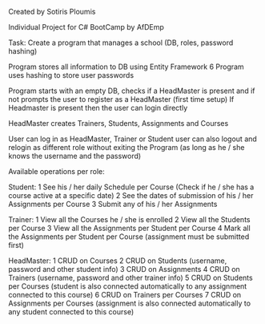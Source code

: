 ﻿Created by Sotiris Ploumis

Individual Project for C# BootCamp by AfDEmp

Task: Create a program that manages a school (DB, roles, password hashing)

Program stores all information to DB using Entity Framework 6
Program uses hashing to store user passwords

Program starts with an empty DB, checks if a HeadMaster is present and if not
prompts the user to register as a HeadMaster (first time setup)
If Headmaster is present then the user can login directly

HeadMaster creates Trainers, Students, Assignments and Courses

User can log in as HeadMaster, Trainer or Student
user can also logout and relogin as different role without exiting the Program
(as long as he / she knows the username and the password)

Available operations per role:

Student:
	1 See his / her daily Schedule per Course (Check if he / she has a course active at a specific date)
	2 See the dates of submission of his / her Assignments per Course
	3 Submit any of his / her Assignments

Trainer:
	1 View all the Courses he / she is enrolled 
	2 View all the Students per Course
	3 View all the Assignments per Student per Course
	4 Mark all the Assignments per Student per Course (assignment must be submitted first)

HeadMaster:
	1 CRUD on Courses
	2 CRUD on Students (username, password and other student info)
	3 CRUD on Assignments
	4 CRUD on Trainers (username, password and other trainer info)
	5 CRUD on Students per Courses (student is also connected automatically to any assignment connected to this course)
	6 CRUD on Trainers per Courses
	7 CRUD on Assignments per Courses (assignment is also connected automatically to any student connected to this course)